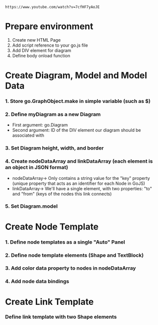`https://www.youtube.com/watch?v=7cfHF7yAoJE`

# Prepare environment

1. Create new HTML Page
2. Add script reference to your go.js file
3. Add DIV element for diagram
4. Define body onload function

# Create Diagram, Model and Model Data

### 1. Store go.GraphObject.make in simple variable (such as $)

### 2. Define myDiagram as a new Diagram

- First argument: go.Diagram
- Second argument: ID of the DIV element our diagram should be associated with

### 3. Set Diagram height, width, and border

### 4. Create nodeDataArray and linkDataArray (each element is an object in JSON format)

- nodeDataArray-> Only contains a string value for the "key" property (unique property that acts as an identifier for each Node in GoJS)
- linkDataArray-> We'll have a single element, with two properties: "to" and "from" (keys of the nodes this link connects)

### 5. Set Diagram.model

# Create Node Template

### 1. Define node templates as a single "Auto" Panel

### 2. Define node template elements (Shape and TextBlock)

### 3. Add color data property to nodes in nodeDataArray

### 4. Add node data bindings

# Create Link Template

### Define link template with two Shape elements
